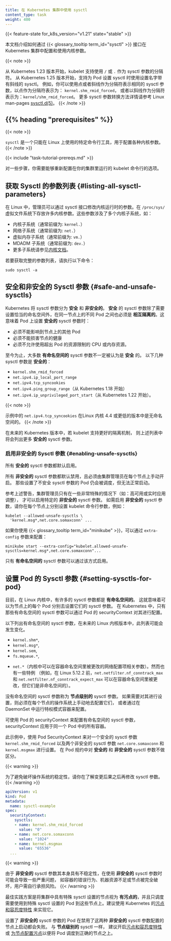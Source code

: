 ```yaml
---
title: 在 Kubernetes 集群中使用 sysctl
content_type: task
weight: 400
---
```


<!--
title: Using sysctls in a Kubernetes Cluster
reviewers:
- sttts
content_type: task
weight: 400
--->

<!-- overview -->

{{< feature-state for_k8s_version="v1.21" state="stable" >}}
<!--
This document describes how to configure and use kernel parameters within a
Kubernetes cluster using the {{< glossary_tooltip term_id="sysctl" >}}
interface.
-->
本文档介绍如何通过 {{< glossary_tooltip term_id="sysctl" >}}
接口在 Kubernetes 集群中配置和使用内核参数。

{{< note >}}
<!--
Starting from Kubernetes version 1.23, the kubelet supports the use of either `/` or `.`
as separators for sysctl names.
Starting from Kubernetes version 1.25, setting Sysctls for a Pod supports setting sysctls with slashes.
For example, you can represent the same sysctl name as `kernel.shm_rmid_forced` using a
period as the separator, or as `kernel/shm_rmid_forced` using a slash as a separator.
For more sysctl parameter conversion method details, please refer to
the page [sysctl.d(5)](https://man7.org/linux/man-pages/man5/sysctl.d.5.html) from
the Linux man-pages project.
-->
从 Kubernetes 1.23 版本开始，kubelet 支持使用 `/` 或 `.` 作为 sysctl 参数的分隔符。
从 Kubernetes 1.25 版本开始，支持为 Pod 设置 sysctl 时使用设置名字带有斜线的 sysctl。
例如，你可以使用点或者斜线作为分隔符表示相同的 sysctl 参数，以点作为分隔符表示为： `kernel.shm_rmid_forced`，
或者以斜线作为分隔符表示为：`kernel/shm_rmid_forced`。
更多 sysctl 参数转换方法详情请参考 Linux man-pages
[sysctl.d(5)](https://man7.org/linux/man-pages/man5/sysctl.d.5.html)。
{{< /note >}}

## {{% heading "prerequisites" %}}

{{< note >}}
<!--
`sysctl` is a Linux-specific command-line tool used to configure various kernel parameters
and it is not available on non-Linux operating systems.
-->

`sysctl` 是一个只能在 Linux 上使用的特定命令行工具，用于配置各种内核参数。
{{< /note >}}

{{< include "task-tutorial-prereqs.md" >}}

<!--
For some steps, you also need to be able to reconfigure the command line
options for the kubelets running on your cluster.
-->
对一些步骤，你需要能够重新配置在你的集群里运行的 kubelet 命令行的选项。

<!-- steps -->

<!--
## Listing all Sysctl Parameters
-->
## 获取 Sysctl 的参数列表   {#listing-all-sysctl-parameters}

<!--
In Linux, the sysctl interface allows an administrator to modify kernel
parameters at runtime. Parameters are available via the `/proc/sys/` virtual
process file system. The parameters cover various subsystems such as:
-->
在 Linux 中，管理员可以通过 sysctl 接口修改内核运行时的参数。在 `/proc/sys/`
虚拟文件系统下存放许多内核参数。这些参数涉及了多个内核子系统，如：

<!--
- kernel (common prefix: `kernel.`)
- networking (common prefix: `net.`)
- virtual memory (common prefix: `vm.`)
- MDADM (common prefix: `dev.`)
- More subsystems are described in [Kernel docs](https://www.kernel.org/doc/Documentation/sysctl/README).
-->
- 内核子系统（通常前缀为: `kernel.`）
- 网络子系统（通常前缀为: `net.`）
- 虚拟内存子系统（通常前缀为: `vm.`）
- MDADM 子系统（通常前缀为: `dev.`）
- 更多子系统请参见[内核文档](https://www.kernel.org/doc/Documentation/sysctl/README)。

<!--
To get a list of all parameters, you can run
--->
若要获取完整的参数列表，请执行以下命令：

```shell
sudo sysctl -a
```

<!--
## Safe and Unsafe Sysctls

Kubernetes classes sysctls as either _safe_ or _unsafe_. In addition to proper
namespacing, a _safe_ sysctl must be properly _isolated_ between pods on the
same node. This means that setting a _safe_ sysctl for one pod
-->
## 安全和非安全的 Sysctl 参数  {#safe-and-unsafe-sysctls}

Kubernetes 将 sysctl 参数分为 **安全** 和 **非安全的**。
**安全** 的 sysctl 参数除了需要设置恰当的命名空间外，在同一节点上的不同 Pod
之间也必须是 **相互隔离的**。这意味着 Pod 上设置 **安全的** sysctl 参数时：

<!--
- must not have any influence on any other pod on the node
- must not allow to harm the node's health
- must not allow to gain CPU or memory resources outside of the resource limits
  of a pod.
-->
- 必须不能影响到节点上的其他 Pod
- 必须不能损害节点的健康
- 必须不允许使用超出 Pod 的资源限制的 CPU 或内存资源。

<!--
By far, most of the _namespaced_ sysctls are not necessarily considered _safe_.
The following sysctls are supported in the _safe_ set:
-->
至今为止，大多数 **有命名空间的** sysctl 参数不一定被认为是 **安全** 的。
以下几种 sysctl 参数是 **安全的**：

- `kernel.shm_rmid_forced`
- `net.ipv4.ip_local_port_range`
- `net.ipv4.tcp_syncookies`
- `net.ipv4.ping_group_range`（从 Kubernetes 1.18 开始）
- `net.ipv4.ip_unprivileged_port_start`（从 Kubernetes 1.22 开始）。

{{< note >}}
<!--
The example `net.ipv4.tcp_syncookies` is not namespaced on Linux kernel version 4.4 or lower.
-->
示例中的 `net.ipv4.tcp_syncookies` 在Linux 内核 4.4 或更低的版本中是无命名空间的。
{{< /note >}}

<!--
This list will be extended in future Kubernetes versions when the kubelet
supports better isolation mechanisms.
-->
在未来的 Kubernetes 版本中，若 kubelet 支持更好的隔离机制，
则上述列表中将会列出更多 **安全的** sysctl 参数。

<!--
### Enabling Unsafe Sysctls

All _safe_ sysctls are enabled by default.
-->
### 启用非安全的 Sysctl 参数   {#enabling-unsafe-sysctls}

所有 **安全的** sysctl 参数都默认启用。

<!--
All _unsafe_ sysctls are disabled by default and must be allowed manually by the
cluster admin on a per-node basis. Pods with disabled unsafe sysctls will be
scheduled, but will fail to launch.
-->
所有 **非安全的** sysctl 参数都默认禁用，且必须由集群管理员在每个节点上手动开启。
那些设置了不安全 sysctl 参数的 Pod 仍会被调度，但无法正常启动。

<!--
With the warning above in mind, the cluster admin can allow certain _unsafe_
sysctls for very special situations such as high-performance or real-time
application tuning. _Unsafe_ sysctls are enabled on a node-by-node basis with a
flag of the kubelet; for example:
-->
参考上述警告，集群管理员只有在一些非常特殊的情况下（如：高可用或实时应用调整），
才可以启用特定的 **非安全的** sysctl 参数。
如需启用 **非安全的** sysctl 参数，请你在每个节点上分别设置 kubelet 命令行参数，例如：

```shell
kubelet --allowed-unsafe-sysctls \
  'kernel.msg*,net.core.somaxconn' ...
```

<!--
For {{< glossary_tooltip term_id="minikube" >}}, this can be done via the `extra-config` flag:
-->
如果你使用 {{< glossary_tooltip term_id="minikube" >}}，可以通过 `extra-config` 参数来配置：

```shell
minikube start --extra-config="kubelet.allowed-unsafe-sysctls=kernel.msg*,net.core.somaxconn"...
```
<!--
Only _namespaced_ sysctls can be enabled this way.
-->
只有 **有命名空间的** sysctl 参数可以通过该方式启用。

<!--
## Setting Sysctls for a Pod

A number of sysctls are _namespaced_ in today's Linux kernels. This means that
they can be set independently for each pod on a node. Only namespaced sysctls
are configurable via the pod securityContext within Kubernetes.
-->
## 设置 Pod 的 Sysctl 参数   {#setting-sysctls-for-pod}

目前，在 Linux 内核中，有许多的 sysctl 参数都是 **有命名空间的**。
这就意味着可以为节点上的每个 Pod 分别去设置它们的 sysctl 参数。
在 Kubernetes 中，只有那些有命名空间的 sysctl 参数可以通过 Pod 的 securityContext 对其进行配置。

<!--
The following sysctls are known to be namespaced. This list could change
in future versions of the Linux kernel.
-->
以下列出有命名空间的 sysctl 参数，在未来的 Linux 内核版本中，此列表可能会发生变化。

- `kernel.shm*`,
- `kernel.msg*`,
- `kernel.sem`,
- `fs.mqueue.*`,
<!--
- The parameters under `net.*` that can be set in container networking
  namespace. However, there are exceptions (e.g., before Linux 5.12.2,
  `net.netfilter.nf_conntrack_max` and `net.netfilter.nf_conntrack_expect_max`
  can be set in container networking namespace but they are unnamespaced).
-->
- `net.*`（内核中可以在容器命名空间里被更改的网络配置项相关参数）。然而也有一些特例
  （例如，在 Linux 5.12.2 前，`net.netfilter.nf_conntrack_max` 和 `net.netfilter.nf_conntrack_expect_max`
  可以在容器命名空间里被更改，但它们是非命名空间的）。

<!--
Sysctls with no namespace are called _node-level_ sysctls. If you need to set
them, you must manually configure them on each node's operating system, or by
using a DaemonSet with privileged containers.
-->
没有命名空间的 sysctl 参数称为 **节点级别的** sysctl 参数。
如果需要对其进行设置，则必须在每个节点的操作系统上手动地去配置它们，
或者通过在 DaemonSet 中运行特权模式容器来配置。

<!--
Use the pod securityContext to configure namespaced sysctls. The securityContext
applies to all containers in the same pod.
-->
可使用 Pod 的 securityContext 来配置有命名空间的 sysctl 参数，
securityContext 应用于同一个 Pod 中的所有容器。

<!--
This example uses the pod securityContext to set a safe sysctl
`kernel.shm_rmid_forced` and two unsafe sysctls `net.core.somaxconn` and
`kernel.msgmax` There is no distinction between _safe_ and _unsafe_ sysctls in
the specification.
-->
此示例中，使用 Pod SecurityContext 来对一个安全的 sysctl 参数
`kernel.shm_rmid_forced` 以及两个非安全的 sysctl 参数
`net.core.somaxconn` 和 `kernel.msgmax` 进行设置。
在 Pod 规约中对 **安全的** 和 **非安全的** sysctl 参数不做区分。

{{< warning >}}
<!--
Only modify sysctl parameters after you understand their effects, to avoid
destabilizing your operating system.
-->
为了避免破坏操作系统的稳定性，请你在了解变更后果之后再修改 sysctl 参数。
{{< /warning >}}

```yaml
apiVersion: v1
kind: Pod
metadata:
  name: sysctl-example
spec:
  securityContext:
    sysctls:
    - name: kernel.shm_rmid_forced
      value: "0"
    - name: net.core.somaxconn
      value: "1024"
    - name: kernel.msgmax
      value: "65536"
  ...
```

<!-- discussion -->

{{< warning >}}
<!--
Due to their nature of being _unsafe_, the use of _unsafe_ sysctls
is at-your-own-risk and can lead to severe problems like wrong behavior of
containers, resource shortage or complete breakage of a node.
-->
由于 **非安全的** sysctl 参数其本身具有不稳定性，在使用 **非安全的** sysctl 参数时可能会导致一些严重问题，
如容器的错误行为、机器资源不足或节点被完全破坏，用户需自行承担风险。
{{< /warning >}}

<!--
It is good practice to consider nodes with special sysctl settings as
_tainted_ within a cluster, and only schedule pods onto them which need those
sysctl settings. It is suggested to use the Kubernetes [_taints and toleration_
feature](/docs/reference/generated/kubectl/kubectl-commands/#taint) to implement this.
-->
最佳实践方案是将集群中具有特殊 sysctl 设置的节点视为 **有污点的**，并且只调度需要使用到特殊
sysctl 设置的 Pod 到这些节点上。建议使用 Kubernetes
的[污点和容忍度特性](/docs/reference/generated/kubectl/kubectl-commands/#taint) 来实现它。

<!--
A pod with the _unsafe_ sysctls will fail to launch on any node which has not
enabled those two _unsafe_ sysctls explicitly. As with _node-level_ sysctls it
is recommended to use
[_taints and toleration_ feature](/docs/reference/generated/kubectl/kubectl-commands/#taint) or
[taints on nodes](/docs/concepts/scheduling-eviction/taint-and-toleration/)
to schedule those pods onto the right nodes.
-->
设置了 **非安全的** sysctl 参数的 Pod 在禁用了这两种 **非安全的** sysctl 参数配置的节点上启动都会失败。
与 **节点级别的** sysctl 一样，
建议开启[污点和容忍度特性](/docs/reference/generated/kubectl/kubectl-commands/#taint)或
[为节点配置污点](/zh-cn/docs/concepts/scheduling-eviction/taint-and-toleration/)以便将
Pod 调度到正确的节点之上。
